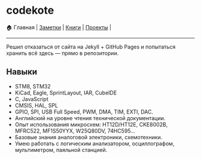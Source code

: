 # codekote
🏠 Главная |
[Заметки](https://github.com/codekote/about/blob/main/notes.md) |
[Книги](https://github.com/codekote/about/blob/main/books.md) |
[Проекты](https://github.com/codekote/about/blob/main/projects.md) |

___
Решил отказаться от сайта на Jekyll + GitHub Pages и попытаться хранить всё здесь — прямо в репозитории.

## Навыки
* STM8, STM32
* KiCad, Eagle, SprintLayout, IAR, CubeIDE
* C, JavaScript
* CMSIS, HAL, SPL
* GPIO, SPI, USB Full Speed, PWM, DMA, TIM, EXTI, DAC.
* Английский на уровне чтения технической документации.
* Опыт использования микросхем: HT12D/HT12E, CKE8002B, MFRC522, MF1S50YYX, W25Q80DV, 74HC595...
* Базовые знания аналоговой электроники, схемотехники.
* Умею работать с логическим анализатором, осциллографом, мультиметром, паяльной станцией.
